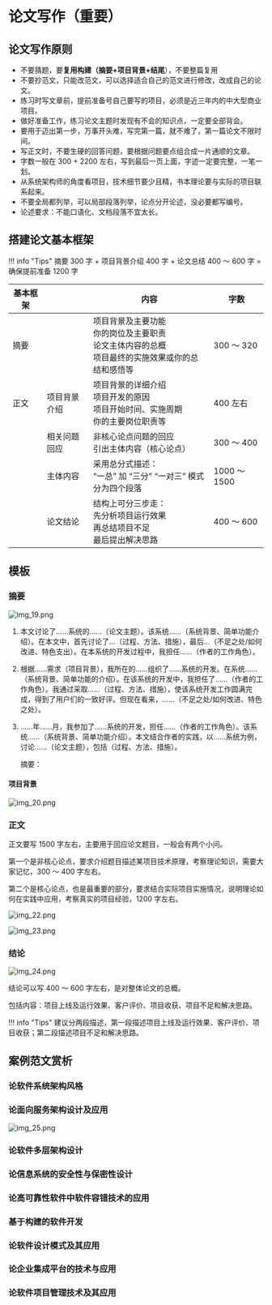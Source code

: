 # 论文写作（重要）

## 论文写作原则

* 不要猜题，要**复用构建（摘要+项目背景+结尾**），不要整篇复用
* 不要抄范文，只能改范文，可以选择适合自己的范文进行修改，改成自己的论文。
* 练习时写文章前，提前准备号自己要写的项目，必须是近三年内的中大型商业项目。
* 做好准备工作，练习论文主题时发现有不会的知识点，一定要全部背会。
* 要用于迈出第一步，万事开头难，写完第一篇，就不难了，第一篇论文不限时间。
* 写正文时，不要生硬的回答问题，要根据问题要点组合成一片通顺的文章。
* 字数一般在 300 + 2200 左右，写到最后一页上面，字迹一定要完整，一笔一划。
* 从系统架构师的角度看项目，技术细节要少且精，书本理论要与实际的项目联系起来。
* 不要全局都列举，可以局部段落列举，论点分开论述，没必要都写编号。
* 论述要求：不能口语化、文档段落不宜太长。

## 搭建论文基本框架

!!! info "Tips"
    摘要 300 字 + 项目背景介绍 400 字 + 论文总结 400 ～ 600 字 = 确保提前准备 1200 字

| 基本框架 |        | 内容                                                           | 字数          |
|------|--------|--------------------------------------------------------------|-------------|
| 摘要   |        | 项目背景及主要功能<br/>你的岗位及主要职责<br/>论文主体内容的总概<br/>项目最终的实施效果或你的总结和感悟等 | 300 ～ 320   |
| 正文   | 项目背景介绍 | 项目背景的详细介绍<br/>项目开发的原因<br/>项目开始时间、实施周期<br/>你的主要岗位职责等          | 400 左右      |
|      | 相关问题回应 | 非核心论点问题的回应<br/>引出主体内容（核心论点）                                  | 300 ～ 400   |
|      | 主体内容   | 采用总分式描述：<br/>“一总” 加 “三分” “一对三” 模式<br/>分为四个段落                 | 1000 ～ 1500 |
|      | 论文结论   | 结构上可分三步走：<br/>先分析项目运行效果<br/>再总结项目不足<br/>最后提出解决思路             | 400 ～ 600   |

## 模板

### 摘要

![img_19.png](images/img_19.png)

1. 本文讨论了......系统的......（论文主题）。该系统......（系统背景、简单功能介绍）。在本文中，首先讨论了...（过程、方法、措施），最后...（不足之处/如何改进、特色支出）。在本系统的开发过程中，我担任......（作者的工作角色）。
2. 根据......需求（项目背景），我所在的......组织了......系统的开发。在系统......（系统背景、简单功能的介绍）。在该系统的开发中，我担任了......（作者的工作角色）。我通过采取......（过程、方法、措施），使该系统开发工作圆满完成，得到了用户们的一致好评。但现在看来，......（不足之处/如何改进、特色之处）。
3. ......年......月，我参加了......系统的开发，担任......（作者的工作角色）。该系统......（系统背景、简单功能介绍）。本文结合作者的实践，以......系统为例，讨论......（论文主题），包括（过程、方法、措施）。


    摘要：


#### 项目背景

![img_20.png](images/img_20.png)

### 正文

正文要写 1500 字左右，主要用于回应论文题目，一般会有两个小问。

第一个是非核心论点，要求介绍题目描述某项目技术原理，考察理论知识，需要大家记忆，300 ～ 400 字左右。

第二个是核心论点，也是最重要的部分，要求结合实际项目实施情况，说明理论如何在实践中应用，考察真实的项目经验，1200 字左右。

![img_22.png](images/img_22.png)

![img_23.png](images/img_23.png)

### 结论

![img_24.png](images/img_24.png)

结论可以写 400 ～ 600 字左右，是对整体论文的总概。

包括内容：项目上线及运行效果、客户评价、项目收获、项目不足和解决思路。

!!! info "Tips"
    建议分两段描述，第一段描述项目上线及运行效果、客户评价、项目收获；第二段描述项目不足和解决思路。

## 案例范文赏析

### 论软件系统架构风格

### 论面向服务架构设计及应用

![img_25.png](images/img_25.png)

### 论软件多层架构设计

### 论信息系统的安全性与保密性设计

### 论高可靠性软件中软件容错技术的应用

### 基于构建的软件开发

### 论软件设计模式及其应用

### 论企业集成平台的技术与应用

### 论软件项目管理技术及其应用